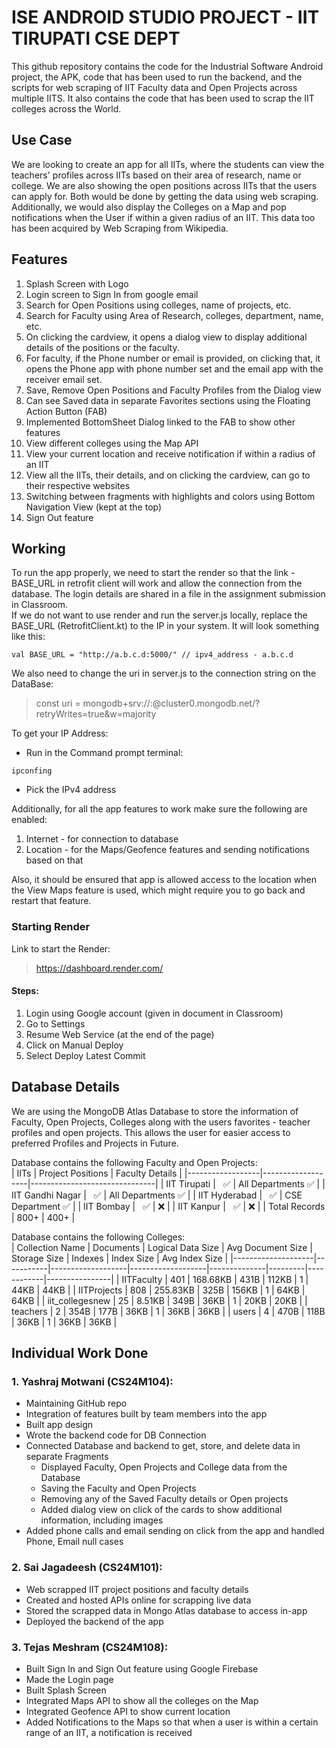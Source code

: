 # ISE ANDROID STUDIO PROJECT - IIT TIRUPATI CSE DEPT
This github repository contains the code for the Industrial Software Android project, the APK, code that has been used to run the backend, and the scripts for web scraping of IIT Faculty data and Open Projects across multiple IITS. It also contains the code that has been used to scrap the IIT colleges across the World.

## Use Case
We are looking to create an app for all IITs, where the students can view the teachers' profiles across IITs based on their area of research, name or college. We are also showing the open positions across IITs that the users can apply for. Both would be done by getting the data using web scraping. Additionally, we would also display the Colleges on a Map and pop notifications when the User if within a given radius of an IIT. This data too has been acquired by Web Scraping from Wikipedia.

## Features
1. Splash Screen with Logo
2. Login screen to Sign In from google email
3. Search for Open Positions using colleges, name of projects, etc.
4. Search for Faculty using Area of Research, colleges, department, name, etc.
5. On clicking the cardview, it opens a dialog view to display additional details of the positions or the faculty.
6. For faculty, if the Phone number or email is provided, on clicking that, it opens the Phone app with phone number set and the email app with the receiver email set.
7. Save, Remove Open Positions and Faculty Profiles from the Dialog view
8. Can see Saved data in separate Favorites sections using the Floating Action Button (FAB)
9. Implemented BottomSheet Dialog linked to the FAB to show other features
10. View different colleges using the Map API
11. View your current location and receive notification if within a radius of an IIT
12. View all the IITs, their details, and on clicking the cardview, can go to their respective websites
13. Switching between fragments with highlights and colors using Bottom Navigation View (kept at the top)
14. Sign Out feature

## Working
To run the app properly, we need to start the render so that the link - BASE_URL in retrofit client will work and allow the connection from the database. The login details are shared in a file in the assignment submission in Classroom.  
If we do not want to use render and run the server.js locally, replace the BASE_URL (RetrofitClient.kt) to the IP in your system.
It will look something like this:
```
val BASE_URL = "http://a.b.c.d:5000/" // ipv4_address - a.b.c.d
```
We also need to change the uri in server.js to the connection string on the DataBase:
> const uri = mongodb+srv://<username>:<password>@cluster0.mongodb.net/<dbname>?retryWrites=true&w=majority  

To get your IP Address:
- Run in the Command prompt terminal:
```
ipconfing
```
- Pick the IPv4 address
  
Additionally, for all the app features to work make sure the following are enabled:
1. Internet - for connection to database
2. Location - for the Maps/Geofence features and sending notifications based on that  

Also, it should be ensured that app is allowed access to the location when the View Maps feature is used, which might require you to go back and restart that feature.

### Starting Render
Link to start the Render:
>https://dashboard.render.com/

#### Steps:
1. Login using Google account (given in document in Classroom)
2. Go to Settings
3. Resume Web Service (at the end of the page)
4. Click on Manual Deploy
5. Select Deploy Latest Commit

    
## Database Details  

We are using the MongoDB Atlas Database to store the information of Faculty, Open Projects, Colleges along with the users favorites - teacher profiles and open projects. This allows the user for easier access to preferred Profiles and Projects in Future.  

Database contains the following Faculty and Open Projects:    
| IITs             | Project Positions | Faculty Details               |
|------------------|-------------------|-------------------------------|
| IIT Tirupati     |  &nbsp; ✅        | All Departments ✅            |
| IIT Gandhi Nagar |  &nbsp; ✅        | All Departments ✅            |
| IIT Hyderabad    |  &nbsp; ✅        | CSE Department ✅             |
| IIT Bombay       |  &nbsp; ✅        | ❌                             |
| IIT Kanpur       |  &nbsp; ✅        | ❌                             |
| Total Records    | 800+              | 400+                          |

  
Database contains the following Colleges:    
| Collection Name    | Documents | Logical Data Size | Avg Document Size | Storage Size | Indexes | Index Size | Avg Index Size |
|--------------------|-----------|-------------------|-------------------|--------------|---------|------------|----------------|
| IITFaculty         | 401       | 168.68KB          | 431B              | 112KB        | 1       | 44KB       | 44KB           |
| IITProjects        | 808       | 255.83KB          | 325B              | 156KB        | 1       | 64KB       | 64KB           |
| iit_collegesnew    | 25        | 8.51KB            | 349B              | 36KB         | 1       | 20KB       | 20KB           |
| teachers           | 2         | 354B              | 177B              | 36KB         | 1       | 36KB       | 36KB           |
| users              | 4         | 470B              | 118B              | 36KB         | 1       | 36KB       | 36KB           |


## Individual Work Done

### 1. Yashraj Motwani (CS24M104):
- Maintaining GitHub repo
- Integration of features built by team members into the app
- Built app design
- Wrote the backend code for DB Connection
- Connected Database and backend to get, store, and delete data in separate Fragments
  - Displayed Faculty, Open Projects and College data from the Database
  - Saving the Faculty and Open Projects
  - Removing any of the Saved Faculty details or Open projects
  - Added dialog view on click of the cards to show additional information, including images
- Added phone calls and email sending on click from the app and handled Phone, Email null cases

### 2. Sai Jagadeesh (CS24M101):
- Web scrapped IIT project positions and faculty details  
- Created and hosted APIs online for scrapping live data  
- Stored the scrapped data in Mongo Atlas database to access in-app  
- Deployed the backend of the app

### 3. Tejas Meshram (CS24M108):
- Built Sign In and Sign Out feature using Google Firebase
- Made the Login page
- Built Splash Screen
- Integrated Maps API to show all the colleges on the Map
- Integrated Geofence API to show current location
- Added Notifications to the Maps so that when a user is within a certain range of an IIT, a notification is received

